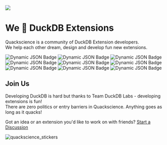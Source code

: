 <!-- <img src="https://github.com/user-attachments/assets/9293b13a-2413-455e-900c-188db968c243" /> -->

<img src="https://github.com/user-attachments/assets/eefdd409-847c-445c-b22f-59dafdf8ff81" />

# We 💛 DuckDB Extensions

Quackscience is a community of DuckDB Extension developers.<br>
We help each other dream, design and develop fun new extensions.

![Dynamic JSON Badge](https://img.shields.io/badge/dynamic/json?url=https://tinyurl.com/duckstats&label=chsql&color=blue&query=%24.chsql)
![Dynamic JSON Badge](https://img.shields.io/badge/dynamic/json?url=https://tinyurl.com/duckstats&label=http-server&color=blue&query=%24.httpserver)
![Dynamic JSON Badge](https://img.shields.io/badge/dynamic/json?url=https://tinyurl.com/duckstats&label=http-client&color=blue&query=%24.http_client)
![Dynamic JSON Badge](https://img.shields.io/badge/dynamic/json?url=https://tinyurl.com/duckstats&label=webmacro&color=blue&query=%24.webmacro)
![Dynamic JSON Badge](https://img.shields.io/badge/dynamic/json?url=https://tinyurl.com/duckstats&label=pyroscope&color=blue&query=%24.pyroscope)
![Dynamic JSON Badge](https://img.shields.io/badge/dynamic/json?url=https://tinyurl.com/duckstats&label=cronjob&color=blue&query=%24.cronjob)
![Dynamic JSON Badge](https://img.shields.io/badge/dynamic/json?url=https://tinyurl.com/duckstats&label=openprompt&color=blue&query=%24.open_prompt)
![Dynamic JSON Badge](https://img.shields.io/badge/dynamic/json?url=https://tinyurl.com/duckstats&label=tsid&color=blue&query=%24.tsid)
![Dynamic JSON Badge](https://img.shields.io/badge/dynamic/json?url=https://tinyurl.com/duckstats&label=pcap&color=blue&query=%24.pcap)


## Join Us
Developing DuckDB is hard but thanks to Team DuckDB Labs - developing extensions is fun!<br>
There are zero politics or entry barriers in Quackscience. Anything goes as long as it quacks!

Got an idea or an extension you'd like to work on with friends? [Start a Discussion](https://github.com/quackscience/.github/discussions)

![quackscience_stickers](https://github.com/user-attachments/assets/40486325-0e60-4a45-8916-7d82219c3a22)
